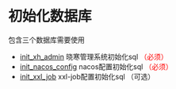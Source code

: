 # 初始化数据库

包含三个数据库需要使用

- [init_xh_admin](init_nacos_config) 晓寒管理系统初始化sql <span style="color: red;">（必须）</span>
- [init_nacos_config](init_xh_admin) nacos配置初始化sql <span style="color: red;">（必须）</span>
- [init_xxl_job](init_xxl_job) xxl-job配置初始化sql （可选）
